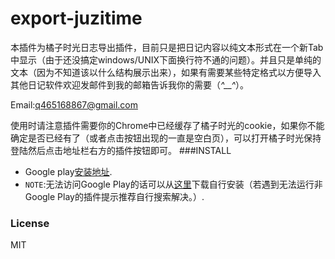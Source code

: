 # export-juzitime

本插件为橘子时光日志导出插件，目前只是把日记内容以纯文本形式在一个新Tab中显示（由于还没搞定windows/UNIX下面换行符不通的问题）。并且只是单纯的文本（因为不知道该以什么结构展示出来），如果有需要某些特定格式以方便导入其他日记软件欢迎发邮件到我的邮箱告诉我你的需要（*^__^*）。 

Email:q465168867@gmail.com

使用时请注意插件需要你的Chrome中已经缓存了橘子时光的cookie，如果你不能确定是否已经有了（或者点击按钮出现的一直是空白页），可以打开橘子时光保持登陆然后点击地址栏右方的插件按钮即可。
###INSTALL
- Google play[安装地址](https://chrome.google.com/webstore/detail/%E6%A9%98%E5%AD%90%E6%97%B6%E5%85%89%E5%AF%BC%E5%87%BA%E6%8F%92%E4%BB%B6/hlfcpjkblohifopdcbidcjmjiolpjghf).
- `NOTE`:无法访问Google Play的话可以从[这里](https://github.com/erichuang1994/export-juzitime/releases/download/1.0.1/export-juzitime.crx)下载自行安装（若遇到无法运行非Google Play的插件提示推荐自行搜索解决。）.

### License

MIT
